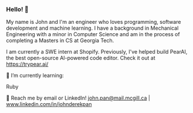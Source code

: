 ### Hello! 👋

My name is John and I'm an engineer who loves programming, software development and machine learning. I have a background in Mechanical Engineering with a minor in Computer Science and am in the process of completing a Masters in CS at Georgia Tech.

I am currently a SWE intern at Shopify. Previously, I've helped build PearAI, the best open-source AI-powered code editor. Check it out at https://trypear.ai/

🌱 I’m currently learning:

Ruby

💬 Reach me by email or LinkedIn! john.pan@mail.mcgill.ca | www.linkedin.com/in/johnderekpan
